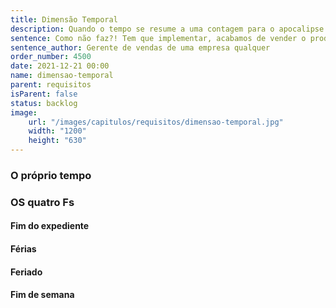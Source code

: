 ```yaml
---
title: Dimensão Temporal
description: Quando o tempo se resume a uma contagem para o apocalipse
sentence: Como não faz?! Tem que implementar, acabamos de vender o produto com isto.
sentence_author: Gerente de vendas de uma empresa qualquer
order_number: 4500
date: 2021-12-21 00:00
name: dimensao-temporal
parent: requisitos
isParent: false
status: backlog
image:
    url: "/images/capitulos/requisitos/dimensao-temporal.jpg"
    width: "1200"
    height: "630"
---
```


### O próprio tempo

### OS quatro Fs

#### Fim do expediente

#### Férias

#### Feriado

#### Fim de semana

<!--
Regra do escoteiro:  “sempre deixar o código um pouco melhor do que ele estava quando começou a mexer”.

Regra do escoteiro maldito?  “sempre deixar o código um pouco pior do que ele estava quando começou a mexer”. -->

